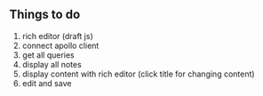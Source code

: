 ## Things to do

1. rich editor (draft js)
1. connect apollo client
1. get all queries
1. display all notes
1. display content with rich editor (click title for changing content)
1. edit and save
